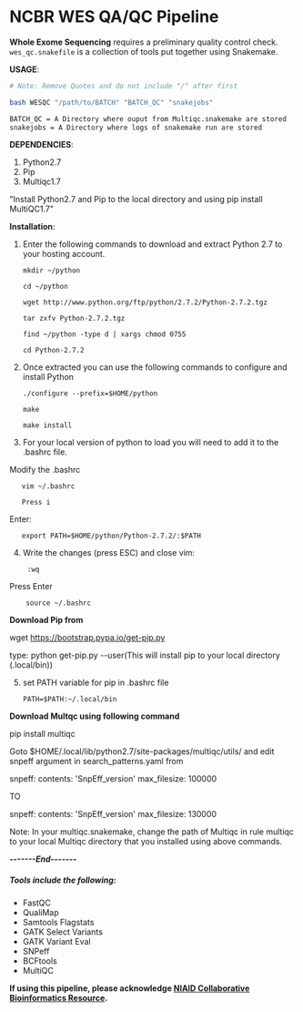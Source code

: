 # NCBR WES QA/QC Pipeline


**Whole Exome Sequencing** requires a preliminary quality control check. `wes_qc.snakefile` is a collection of tools put together using Snakemake.

**USAGE**:
```bash
# Note: Remove Quotes and do not include "/" after first

bash WESQC "/path/to/BATCH" "BATCH_QC" "snakejobs"

BATCH_QC = A Directory where ouput from Multiqc.snakemake are stored
snakejobs = A Directory where logs of snakemake run are stored
```

**DEPENDENCIES**:

1. Python2.7
2. Pip
3. Multiqc1.7

"Install Python2.7 and Pip to the local directory and using pip install MultiQC1.7"

**Installation**:

1. Enter the following commands to download and extract Python 2.7 to your hosting account.
 
       mkdir ~/python
        
       cd ~/python
        
       wget http://www.python.org/ftp/python/2.7.2/Python-2.7.2.tgz
        
       tar zxfv Python-2.7.2.tgz
        
       find ~/python -type d | xargs chmod 0755

       cd Python-2.7.2

2. Once extracted you can use the following commands to configure and install Python

       ./configure --prefix=$HOME/python
        
       make
        
       make install

3. For your local version of python to load you will need to add it to the .bashrc file.

 Modify the .bashrc

       vim ~/.bashrc
        
       Press i 

 Enter:
        
       export PATH=$HOME/python/Python-2.7.2/:$PATH
        
4. Write the changes (press ESC) and close vim:
        
        :wq
        
Press Enter
        
        source ~/.bashrc

**Download Pip from**

wget https://bootstrap.pypa.io/get-pip.py

type: 
        python get-pip.py --user(This will install pip to your local directory (.local/bin))

5. set PATH variable for pip in .bashrc file

       PATH=$PATH:~/.local/bin

**Download Multqc using following command**

pip install multiqc

Goto $HOME/.local/lib/python2.7/site-packages/multiqc/utils/ and edit snpeff argument in search_patterns.yaml from

snpeff:
    contents: 'SnpEff_version'
    max_filesize: 100000    
         
TO        

snpeff:
    contents: 'SnpEff_version'
    max_filesize: 130000

Note: In your multiqc.snakemake, change the path of Multiqc in rule multiqc to your local Multiqc directory that you installed using above commands.

***-------End-------***

##### Tools include the following:
- FastQC
- QualiMap
- Samtools Flagstats
- GATK Select Variants
- GATK Variant Eval
- SNPeff
- BCFtools
- MultiQC

**If using this pipeline, please acknowledge [NIAID Collaborative Bioinformatics Resource](https://ncbr.ncifcrf.gov/).**
